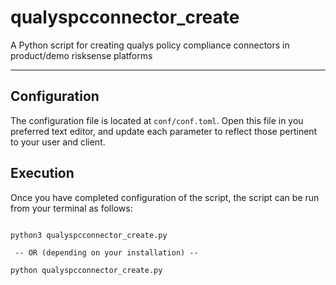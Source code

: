 # qualyspcconnector_create
A Python script for creating qualys policy compliance connectors in product/demo risksense platforms

----

## Configuration
The configuration file is located at `conf/conf.toml`. Open this file
in you preferred text editor, and update each parameter to reflect those
pertinent to your user and client.


## Execution
Once you have completed configuration of the script, the script can be run from your
terminal as follows:

```commandline

python3 qualyspcconnector_create.py

 -- OR (depending on your installation) --

python qualyspcconnector_create.py

```